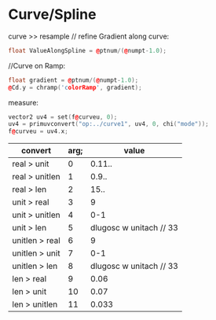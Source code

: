 # Curve/Spline
curve >> resample // refine
Gradient along curve:
```cpp
float ValueAlongSpline = @ptnum/(@numpt-1.0);
```
//Curve on Ramp:
```cpp
float gradient = @ptnum/(@numpt-1.0); 
@Cd.y = chramp('colorRamp', gradient);  
```
measure:
```cpp
vector2 uv4 = set(f@curveu, 0);
uv4 = primuvconvert("op:../curve1", uv4, 0, chi("mode"));
f@curveu = uv4.x;
```

 convert | arg; | value
--- | --- | ---
real > unit |          0  |  0.11..   
real > unitlen |       1  |  0.9..
real > len |          2 |  15..
unit > real  |         3  |  9
unit > unitlen  |      4  | 0-1
unit > len    |        5  | dlugosc w unitach // 33 
unitlen > real  |      6  |  9
unitlen > unit  |       7  | 0-1
unitlen > len  |       8  | dlugosc w unitach // 33
len > real   |        9  |  0.06
len > unit    |        10  |  0.07
len > unitlen |      11  |  0.033
